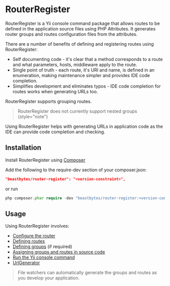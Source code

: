 # RouterRegister

RouterRegister is a Yii console command package that allows routes to be defined in the application
source files using PHP Attributes. It generates router groups and routes configuration files from the attributes.

There are a number of benefits of defining and registering routes using RouterRegister:

* Self documenting code - it's clear that a method corresponds to a route and what parameters, hosts, middleware apply
to the route.
* Single point of truth - each route, it's URI and name, is defined in an enumeration, making maintenance simpler and 
provides IDE code completion.
* Simplifies development and eliminates typos - IDE code completion for routes works when generating URLs too.

RouterRegister supports grouping routes.

> RouterRegister does not currently support nested groups
{style="note"}

Using RouterRegister helps with generating URLs in application code as the IDE can provide code completion and checking.

## Installation

Install RouterRegister using [Composer](https://getcomposer.org/)

Add the following to the require-dev section of your composer.json:

```json
"beastbytes/router-register": "<version-constraint>",
```

or run

```PHP
php composer.phar require -dev "beastbytes/router-register:<version-constraint>"
```

## Usage
Using RouterRegister involves:
* [Configure the router](Yii-Router-Configuration.md)
* [Defining routes](Defining-Routes.md)
* [Defining groups](Defining-Groups.md) (if required)
* [Assigning groups and routes in source code](Assigning-Routes-and-Groups-in-Source-Code.md)
* [Run the Yii console command](Yii-Console-router-register-Command.md)
* [UrlGenerator](UrlGenerator.md)

> File watchers can automatically generate the groups and routes as you develop your application.